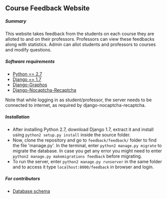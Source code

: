 ## Course Feedback Website

##### Summary
This website takes feedback from the students on each course they are alloted to and on their professors. Professors can view these feedbacks along with statistics. Admin can allot students and professors to courses and modify questions.

##### Software requirements
- [Python == 2.7](https://www.python.org/downloads/)
- [Django == 1.7](https://pypi.python.org/pypi/Django/1.7)
- [Django-Graphos](https://github.com/agiliq/django-graphos)
- [Django-Nocaptcha-Recaptcha](https://github.com/ImaginaryLandscape/django-nocaptcha-recaptcha)

Note that while logging in as student/professor, the server needs to be connected to internet, as required by django-nocaptcha-recaptcha.

##### Installation
- After installing Python 2.7, download Django 1.7, extract it and install using `python2 setup.py install` inside the source folder.
- Now, clone the repository and go to `feedback/feedback/` folder to find the file 'manage.py'. In the terminal, enter `python2 manage.py migrate` to migrate the database. In case you get any error you might need to enter `python2 manage.py makemigrations feedback` before migrating.
- To run the server, enter `python2 manage.py runserver` in the same folder and to access it type `localhost:8000/feedback` in browser and login.

##### For contributors
- [Database schema](https://dl.dropboxusercontent.com/u/6389632/feedback_website_database.html)
